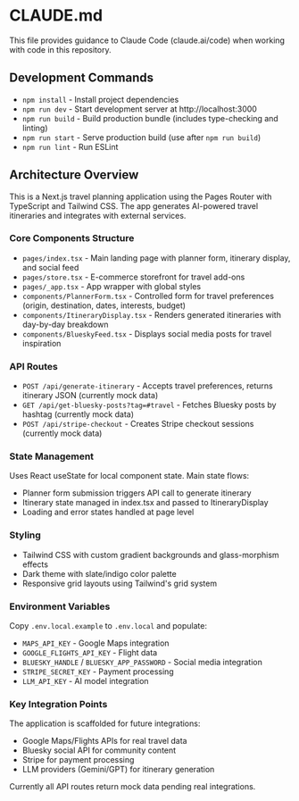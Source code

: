 # CLAUDE.md

This file provides guidance to Claude Code (claude.ai/code) when working with code in this repository.

## Development Commands

- `npm install` - Install project dependencies
- `npm run dev` - Start development server at http://localhost:3000
- `npm run build` - Build production bundle (includes type-checking and linting)
- `npm run start` - Serve production build (use after `npm run build`)
- `npm run lint` - Run ESLint

## Architecture Overview

This is a Next.js travel planning application using the Pages Router with TypeScript and Tailwind CSS. The app generates AI-powered travel itineraries and integrates with external services.

### Core Components Structure
- `pages/index.tsx` - Main landing page with planner form, itinerary display, and social feed
- `pages/store.tsx` - E-commerce storefront for travel add-ons
- `pages/_app.tsx` - App wrapper with global styles
- `components/PlannerForm.tsx` - Controlled form for travel preferences (origin, destination, dates, interests, budget)
- `components/ItineraryDisplay.tsx` - Renders generated itineraries with day-by-day breakdown
- `components/BlueskyFeed.tsx` - Displays social media posts for travel inspiration

### API Routes
- `POST /api/generate-itinerary` - Accepts travel preferences, returns itinerary JSON (currently mock data)
- `GET /api/get-bluesky-posts?tag=#travel` - Fetches Bluesky posts by hashtag (currently mock data)
- `POST /api/stripe-checkout` - Creates Stripe checkout sessions (currently mock data)

### State Management
Uses React useState for local component state. Main state flows:
- Planner form submission triggers API call to generate itinerary
- Itinerary state managed in index.tsx and passed to ItineraryDisplay
- Loading and error states handled at page level

### Styling
- Tailwind CSS with custom gradient backgrounds and glass-morphism effects
- Dark theme with slate/indigo color palette
- Responsive grid layouts using Tailwind's grid system

### Environment Variables
Copy `.env.local.example` to `.env.local` and populate:
- `MAPS_API_KEY` - Google Maps integration
- `GOOGLE_FLIGHTS_API_KEY` - Flight data
- `BLUESKY_HANDLE` / `BLUESKY_APP_PASSWORD` - Social media integration
- `STRIPE_SECRET_KEY` - Payment processing
- `LLM_API_KEY` - AI model integration

### Key Integration Points
The application is scaffolded for future integrations:
- Google Maps/Flights APIs for real travel data
- Bluesky social API for community content
- Stripe for payment processing
- LLM providers (Gemini/GPT) for itinerary generation

Currently all API routes return mock data pending real integrations.